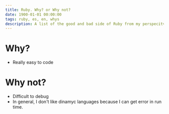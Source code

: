 ```yaml
---
title: Ruby. Why? or Why not?
date: 1900-01-01 00:00:00
tags: ruby, es, en, whys
description: A list of the good and bad side of Ruby from my perspecitve.
---
```


# Why?
- Really easy to code

# Why not?
- Difficult to debug
- In general, I don't like dinamyc languages because I can get error in run time.
